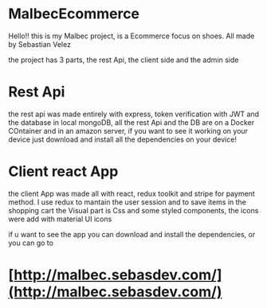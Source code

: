 # MalbecEcommerce 

Hello!! this is my Malbec project, is a Ecommerce focus on shoes. All made by Sebastian Velez

the project has 3 parts, the rest Api, the client side and the admin side

# Rest Api

the rest api was made entirely with express, token verification with JWT and the database in local mongoDB, all the rest Api
and the DB are on a Docker COntainer and in an amazon server, if you want to see it working on your device just download and 
install all the dependencies on your device! 


# Client react App

the client App was made all with react, redux toolkit and stripe for payment method.
I use redux to mantain the user session and to save items in the shopping cart
the Visual part is Css and some styled components, the icons were add with material UI icons

if u want to see the app you can download and install the dependencies, or you can go to 

# [http://malbec.sebasdev.com/](http://malbec.sebasdev.com/) 
